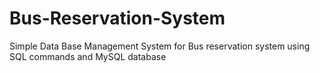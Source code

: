 # Bus-Reservation-System
Simple Data Base Management System for Bus reservation system using SQL commands and MySQL database 
